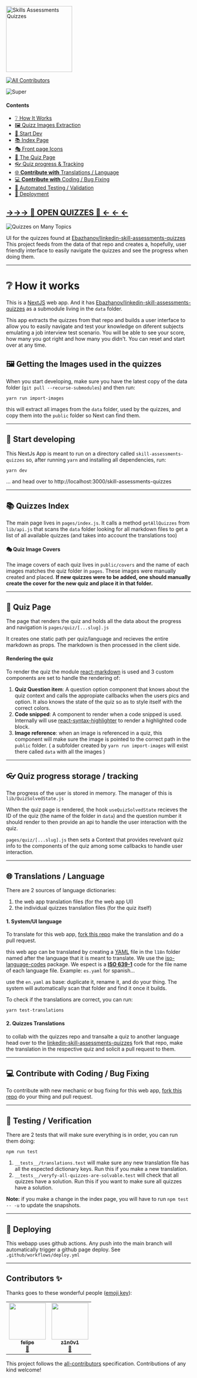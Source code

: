 <img src="public/logo.svg" height="180" title="Skills Assessments Quizzes "/>

<!-- ALL-CONTRIBUTORS-BADGE:START - Do not remove or modify this section -->
[![All Contributors](https://img.shields.io/badge/all_contributors-2-orange.svg?style=flat-square)](#contributors-)
<!-- ALL-CONTRIBUTORS-BADGE:END --> 

![Super](https://img.shields.io/badge/Super-Awesome-green)


#### Contents
 - [:grey_question: How It Works](#how-it-works) 
 - [:framed_picture: Quizz Images Extraction](#imgs-extract) 
 - [:hammer: Start Dev](#dev-start) 
 - [:books: Index Page](#home-dev) 
 - [:performing_arts: Front page Icons](#covers) 
 - [:scroll: The Quiz Page](#quiz) 
 - [:eyeglasses: Quiz progress & Tracking](#tracking) 
 - [:globe_with_meridians: **Contribute with** Translations / Language](#translations)
 - [:computer: **Contribute with** Coding / Bug Fixing](#contribute)
 - [:robot: Automated Testing / Validation](#testing)
 - [:rocket: Deployment](#deploy) 


## [→→→ **:open_book: OPEN QUIZZES :open_book:** ← ← ← ](https://bandinopla.github.io/skill-assessments-quizzes/)

![Quizzes on Many Topics](cover.jpg)

UI for the quizzes found at [Ebazhanov/linkedin-skill-assessments-quizzes](https://github.com/Ebazhanov/linkedin-skill-assessments-quizzes/)
This project feeds from the data of that repo and creates a, hopefully, user friendly interface to easily navigate the quizzes and see the progress when doing them.

---
# :grey_question: How it works
This is a [NextJS](https://nextjs.org/) web app. And it has [Ebazhanov/linkedin-skill-assessments-quizzes](https://github.com/Ebazhanov/linkedin-skill-assessments-quizzes/) as a submodule living in the `data` folder. 

This app extracts the quizzes from that repo and builds a user interface to allow you to easily navigate and test your knowledge on diferent subjects emulating a job interview test scenario. You will be able to see your score, how many you got right and how many you didn't. You can reset and start over at any time.


## <a id="imgs-extract"></a>:framed_picture: Getting the Images used in the quizzes

When you start developing, make sure you have the latest copy of the data folder (`git pull --recurse-submodules`) and then run:

```
yarn run import-images
```

this will extract all images from the `data` folder, used by the quizzes, and copy them into the `public` folder so Next can find them.

---
## <a id="dev-start"></a>:hammer: Start developing
This NextJs App is meant to run on a directory called `skill-assessments-quizzes` so, after running `yarn` and installing all dependencies, run:
```
yarn dev
```
... and head over to http://localhost:3000/skill-assessments-quizzes

---
## <a id="home-dev"></a>:books: Quizzes Index
The main page lives in `pages/index.js`. It calls a method `getAllQuizzes` from `lib/api.js` that scans the `data` folder looking for all markdown files to get a list of all available quizzes (and takes into account the translations too)

#### <a id="covers"></a>:performing_arts: Quiz Image Covers
The image covers of each quiz lives in `public/covers` and the name of each images matches the quiz folder in `pages`. These images were manually created and placed. **If new quizzes were to be added, one should manually create the cover for the new quiz and place it in that folder.**

---
## <a id="quiz"></a>:scroll: Quiz Page
The page that renders the quiz and holds all the data about the progress and navigation is `pages/quiz/[...slug].js`

It creates one static path per quiz/language and recieves the entire markdown as props. The markdown is then processed in the client side.

#### Rendering the quiz
To render the quiz the module [react-markdown](https://www.npmjs.com/package/react-markdown) is used and 3 custom components are set to handle the rendering of:
1. **Quiz Question item**: A question option component that knows about the quiz context and calls the appropiate callbacks when the users pics and option. It also knows the state of the quiz so as to style itself with the correct colors.
2. **Code snipped**: A component to render when a code snipped is used. Internally will use [react-syntax-highlighter](https://www.npmjs.com/package/react-syntax-highlighter) to render a highlighted code block.
3. **Image reference**: when an image is referenced in a quiz, this component will make sure the image is pointed to the correct path in the `public` folder. ( a subfolder created by `yarn run import-images` will exist there called `data` with all the images )

---
## <a id="tracking"></a>:eyeglasses: Quiz progress storage / tracking
The progress of the user is stored in memory. The manager of this is `lib/QuizSolvedState.js`

When the quiz page is rendered, the hook `useQuizSolvedState` recieves the ID of the quiz (the name of the folder in `data`) and the question number it should render to then provide an api to handle the user interaction with the quiz. 

`pages/quiz/[...slug].js` then sets a Context that provides revelvant quiz info to the components of the quiz among some callbacks to handle user interaction.

---
## <a id="translations"></a>:globe_with_meridians: Translations / Language
There are 2 sources of language dictionaries:
1. the web app translation files (for the web app UI)
2. the individual quizzes translation files (for the quiz itself)

#### 1. System/UI language
To translate for this web app, [fork this repo](https://github.com/bandinopla/skill-assessments-quizzes) make the translation and do a pull request.

this web app can be translated by creating a [YAML](https://yaml.org/) file in the `l18n` folder named after the language that it is meant to translate. We use the [iso-language-codes](https://www.npmjs.com/package/iso-language-codes) package. We espect is a **[ISO 639-1](https://en.wikipedia.org/wiki/ISO_639-1)** code for the file name of each language file. Example: `es.yaml` for spanish...

use the `en.yaml` as base: duplicate it, rename it, and do your thing. The system will automatically scan that folder and find it once it builds.

To check if the translations are correct, you can run:

```
yarn test-translations
```

#### 2. Quizzes Translations
to collab with the quizzes repo and transalte a quiz to another language head over to the [linkedin-skill-assessments-quizzes](https://github.com/Ebazhanov/linkedin-skill-assessments-quizzes) fork that repo, make the translation in the respective quiz and solicit a pull request to them.

---
## <a id="contribute"></a>:computer: **Contribute with** Coding / Bug Fixing
To contribute with new mechanic or bug fixing for this web app, [fork this repo](https://github.com/bandinopla/skill-assessments-quizzes) do your thing and pull request.

---
## <a id="testing"></a>:robot: Testing / Verification
There are 2 tests that will make sure everything is in order, you can run them doing:
```
npm run test
```
1. `__tests__/translations.test` will make sure any new translation file has all the espected dictionary keys. Run this if you make a new translation.
2. `__tests__/veryfy-all-quizzes-are-solvable.test` will check that all quizzes have a solution. Run this if you want to make sure all quizzes have a solution.

**Note:** if you make a change in the index page, you will have to run `npm test -- -u` to update the snapshots.  

---
## <a id="deploy"></a>:rocket: Deploying
This webapp uses github actions. Any push into the main branch will automatically trigger a github page deploy. See `.github/workflows/deploy.yml`

---
<a id="#contributors-"></a>
## Contributors ✨


Thanks goes to these wonderful people ([emoji key](https://allcontributors.org/docs/en/emoji-key)):

<!-- ALL-CONTRIBUTORS-LIST:START - Do not remove or modify this section -->
<!-- prettier-ignore-start -->
<!-- markdownlint-disable -->
<table>
  <tr>
    <td align="center"><a href="https://github.com/johnfelipe"><img src="https://avatars.githubusercontent.com/u/428820?v=4?s=100" width="100px;" alt=""/><br /><sub><b>felipe</b></sub></a><br /><a href="#ideas-johnfelipe" title="Ideas, Planning, & Feedback">🤔</a></td>
    <td align="center"><a href="https://z1n0v1.github.io/"><img src="https://avatars.githubusercontent.com/u/98004928?v=4?s=100" width="100px;" alt=""/><br /><sub><b>z1n0v1</b></sub></a><br /><a href="https://github.com/bandinopla/skill-assessments-quizzes/issues?q=author%3Az1n0v1" title="Bug reports">🐛</a></td>
  </tr>
</table>

<!-- markdownlint-restore -->
<!-- prettier-ignore-end -->

<!-- ALL-CONTRIBUTORS-LIST:END -->

This project follows the [all-contributors](https://github.com/all-contributors/all-contributors) specification. Contributions of any kind welcome!